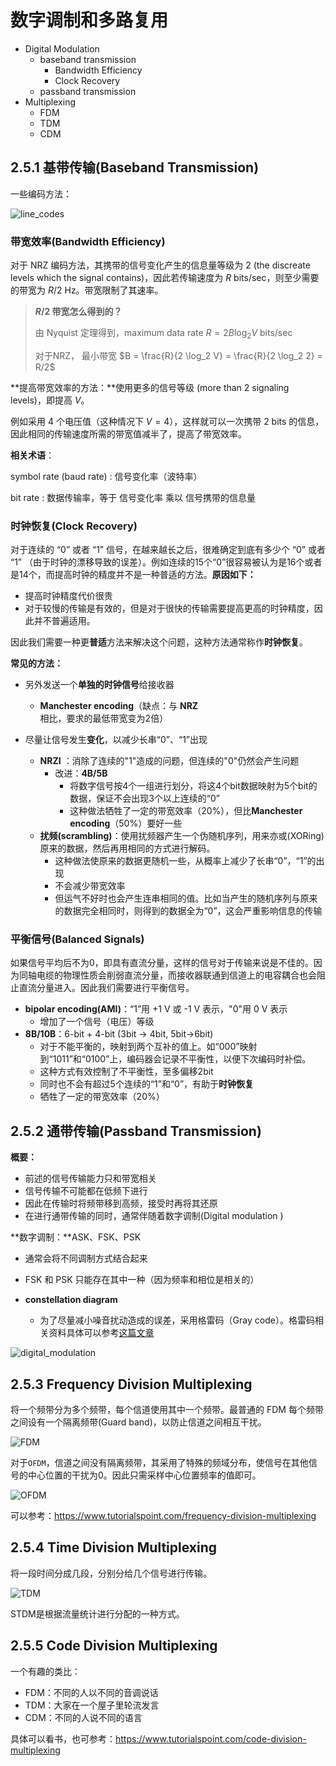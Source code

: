 # 数字调制和多路复用

- Digital Modulation 
  - baseband transmission 
    - Bandwidth Efficiency
    - Clock Recovery
  - passband transmission 
- Multiplexing
  - FDM
  - TDM
  - CDM

## 2.5.1 基带传输(Baseband Transmission)

一些编码方法：

![line_codes](sec05/line_codes.png)

### 带宽效率(Bandwidth Efficiency)

对于 NRZ 编码方法，其携带的信号变化产生的信息量等级为 2 (the discreate levels which the signal contains)，因此若传输速度为 *R* bits/sec，则至少需要的带宽为 *R*/2 Hz。带宽限制了其速率。

>***R*/2 带宽怎么得到的？**
>
>由 Nyquist 定理得到，maximum data rate $R=2 B \log_2 V$ bits/sec
>
>对于NRZ， 最小带宽 $B = \frac{R}{2 \log_2 V} = \frac{R}{2 \log_2 2} = R/2$

**提高带宽效率的方法：**使用更多的信号等级 (more than 2 signaling levels)，即提高 $V$。

例如采用 4 个电压值（这种情况下 $V = 4$），这样就可以一次携带 2 bits 的信息，因此相同的传输速度所需的带宽值减半了，提高了带宽效率。

**相关术语**：

symbol rate (baud rate) : 信号变化率（波特率）

bit rate : 数据传输率，等于 信号变化率 乘以 信号携带的信息量

### 时钟恢复(Clock Recovery)

对于连续的 “0” 或者 “1” 信号，在越来越长之后，很难确定到底有多少个 “0” 或者 “1” （由于时钟的漂移导致的误差）。例如连续的15个“0”很容易被认为是16个或者是14个，而提高时钟的精度并不是一种普适的方法。**原因如下：**

- 提高时钟精度代价很贵
- 对于较慢的传输是有效的，但是对于很快的传输需要提高更高的时钟精度，因此并不普遍适用。

因此我们需要一种更**普适**方法来解决这个问题，这种方法通常称作**时钟恢复**。

**常见的方法：**

- 另外发送一个**单独的时钟信号**给接收器
  - **Manchester encoding**（缺点：与 **NRZ** 相比，要求的最低带宽变为2倍）

- 尽量让信号发生**变化**，以减少长串“0”、“1”出现
  - **NRZI** ：消除了连续的"1"造成的问题，但连续的"0"仍然会产生问题
    - 改进：**4B/5B**
      - 将数字信号按4个一组进行划分，将这4个bit数据映射为5个bit的数据，保证不会出现3个以上连续的“0”
      - 这种做法牺牲了一定的带宽效率（20%），但比**Manchester encoding**（50%）要好一些
  - <b>扰频(scrambling)</b>：使用扰频器产生一个伪随机序列，用来亦或(XORing)原来的数据，然后再用相同的方式进行解码。
    - 这种做法使原来的数据更随机一些，从概率上减少了长串“0”，“1”的出现
    - 不会减少带宽效率
    - 但运气不好时也会产生连串相同的值。比如当产生的随机序列与原来的数据完全相同时，则得到的数据全为“0”，这会严重影响信息的传输

### 平衡信号(Balanced Signals)

如果信号平均后不为0，即具有直流分量，这样的信号对于传输来说是不佳的。因为同轴电缆的物理性质会削弱直流分量，而接收器联通到信道上的电容耦合也会阻止直流分量进入。因此我们需要进行平衡信号。

- <b>bipolar encoding(AMI)</b>：“1”用 +1 V 或 -1 V 表示，"0"用 0 V 表示
  - 增加了一个信号（电压）等级
- **8B/10B**：6-bit + 4-bit (3bit -> 4bit, 5bit->6bit)
  - 对于不能平衡的，映射到两个互补的值上。如“000”映射到“1011”和“0100”上，编码器会记录不平衡性，以便下次编码时补偿。
  - 这种方式有效控制了不平衡性，至多偏移2bit
  - 同时也不会有超过5个连续的“1”和“0”，有助于**时钟恢复** 
  - 牺牲了一定的带宽效率（20%）

## 2.5.2 通带传输(Passband Transmission)

**概要：**

- 前述的信号传输能力只和带宽相关
- 信号传输不可能都在低频下进行
- 因此在传输时将频带移到高频，接受时再将其还原
- 在进行通带传输的同时，通常伴随着数字调制(Digital modulation )

**数字调制：**ASK、FSK、PSK

- 通常会将不同调制方式结合起来

- FSK 和 PSK 只能存在其中一种（因为频率和相位是相关的）
- **constellation diagram** 
  - 为了尽量减小噪音扰动造成的误差，采用格雷码（Gray code）。格雷码相关资料具体可以参考[这篇文章](https://zhuanlan.zhihu.com/p/29254973)

![digital_modulation](sec05/digital_modulation.png)

## 2.5.3 Frequency Division Multiplexing

将一个频带分为多个频带，每个信道使用其中一个频带。最普通的 FDM 每个频带之间设有一个隔离频带(Guard band)，以防止信道之间相互干扰。

![FDM](sec05/FDM.png)

对于`OFDM`，信道之间没有隔离频带，其采用了特殊的频域分布，使信号在其他信号的中心位置的干扰为0。因此只需采样中心位置频率的值即可。

![OFDM](sec05/OFDM.png)

可以参考：https://www.tutorialspoint.com/frequency-division-multiplexing

## 2.5.4 Time Division Multiplexing

将一段时间分成几段，分别分给几个信号进行传输。

![TDM](sec05/TDM.png)

STDM是根据流量统计进行分配的一种方式。

## 2.5.5 Code Division Multiplexing

一个有趣的类比：

- FDM：不同的人以不同的音调说话
- TDM：大家在一个屋子里轮流发言
- CDM：不同的人说不同的语言

具体可以看书，也可参考：https://www.tutorialspoint.com/code-division-multiplexing